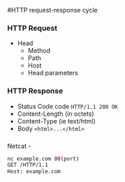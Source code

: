 #HTTP request-response cycle

### HTTP Request
* Head
  * Method
  * Path
  * Host
  * Head parameters

###

### HTTP Response
* Status Code code ```HTTP/1.1 200 OK```
* Content-Length (in octets)
* Content-Type (ie text/html)
* Body ```<html>...</html>```
###

Netcat -
```bash
nc example.com 80(port)
GET /HTTP/1.1
Host: example.com
```

